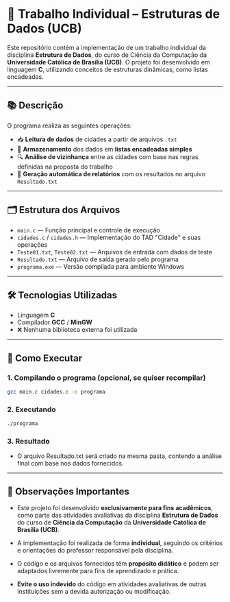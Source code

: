 # 📘 Trabalho Individual – Estruturas de Dados (UCB)

Este repositório contém a implementação de um trabalho individual da disciplina **Estrutura de Dados**, do curso de Ciência da Computação da **Universidade Católica de Brasília (UCB)**. O projeto foi desenvolvido em linguagem **C**, utilizando conceitos de estruturas dinâmicas, como listas encadeadas.

---

## 📚 Descrição

O programa realiza as seguintes operações:

- 📥 **Leitura de dados** de cidades a partir de arquivos `.txt`
- 🧩 **Armazenamento** dos dados em **listas encadeadas simples**
- 🔍 **Análise de vizinhança** entre as cidades com base nas regras definidas na proposta do trabalho
- 📝 **Geração automática de relatórios** com os resultados no arquivo `Resultado.txt`

---

## 🗂️ Estrutura dos Arquivos

- `main.c` — Função principal e controle de execução  
- `cidades.c` / `cidades.h` — Implementação do TAD "Cidade" e suas operações  
- `Teste01.txt`, `Teste02.txt` — Arquivos de entrada com dados de teste  
- `Resultado.txt` — Arquivo de saída gerado pelo programa  
- `programa.exe` — Versão compilada para ambiente Windows  

---
###
## 🛠️ Tecnologias Utilizadas

- Linguagem **C**
- Compilador **GCC** / **MinGW**
- ❌ Nenhuma biblioteca externa foi utilizada

---

## 🚀 Como Executar

### 1. Compilando o programa (opcional, se quiser recompilar)
```bash
gcc main.c cidades.c -o programa
```
### 2. Executando 
```bash
./programa
```
### 3. Resultado
- O arquivo Resultado.txt será criado na mesma pasta, contendo a análise final com base nos dados fornecidos.

---
## 📌 Observações Importantes

- Este projeto foi desenvolvido **exclusivamente para fins acadêmicos**, como parte das atividades avaliativas da disciplina **Estrutura de Dados** do curso de **Ciência da Computação** da **Universidade Católica de Brasília (UCB)**.
  
- A implementação foi realizada de forma **individual**, seguindo os critérios e orientações do professor responsável pela disciplina.

- O código e os arquivos fornecidos têm **propósito didático** e podem ser adaptados livremente para fins de aprendizado e prática.

- **Evite o uso indevido** do código em atividades avaliativas de outras instituições sem a devida autorização ou modificação.
